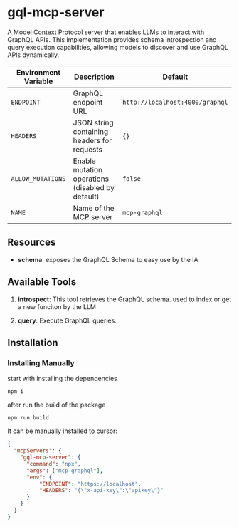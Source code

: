 # gql-mcp-server

A Model Context Protocol server that enables LLMs to interact with GraphQL APIs. This implementation provides schema introspection and query execution capabilities, allowing models to discover and use GraphQL APIs dynamically.


| Environment Variable | Description | Default |
|----------|-------------|---------|
| `ENDPOINT` | GraphQL endpoint URL | `http://localhost:4000/graphql` |
| `HEADERS` | JSON string containing headers for requests | `{}` |
| `ALLOW_MUTATIONS` | Enable mutation operations (disabled by default) | `false` |
| `NAME` | Name of the MCP server | `mcp-graphql` |

## Resources


- **schema**: exposes the GraphQL Schema to easy use by the IA

## Available Tools
1. **introspect**: This tool retrieves the GraphQL schema. used to index or get a new funciton by the LLM

2. **query**: Execute GraphQL queries.

## Installation

### Installing Manually

start with installing the dependencies

```
npm i
``` 

after run the build of the package

```
npm run build
```

It can be manually installed to cursor:
```json
{
  "mcpServers": {
    "gql-mcp-server": {
      "command": "npx",
      "args": ["mcp-graphql"],
      "env": {
          "ENDPOINT": "https://localhost",
          "HEADERS": "{\"x-api-key\":\"apikey\"}"
      }
    }
  }
}
```
